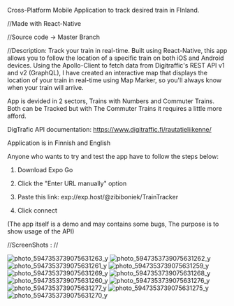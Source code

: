 Cross-Platform Mobile Application to track desired train in FInland.

//Made with React-Native

//Source code -> Master Branch

//Description: Track your train in real-time. Built using React-Native, this app allows you to follow the location of a specific train on both iOS and Android devices. Using the Apollo-Client to fetch data from Digitraffic's REST API v1 and v2 (GraphQL), I have created an interactive map that displays the location of your train in real-time using Map Marker, so you'll always know when your train will arrive.

App is devided in 2 sectors, Trains with Numbers and Commuter Trains. Both can be Tracked but with The Commuter Trains it requires a little more afford.

DigTrafic API documentation: https://www.digitraffic.fi/rautatieliikenne/

Application is in Finnish and English

Anyone who wants to try and test the app have to follow the steps below:

1. Download Expo Go

2. Click the "Enter URL manually" option

3. Paste this link: exp://exp.host/@zibiboniek/TrainTracker

4. Click connect

(The app itself is a demo and may contains some bugs, The purpose is to show usage of the API)

//ScreenShots : // 



![photo_5947353739075631263_y](https://user-images.githubusercontent.com/94826253/214521652-36a44557-04bd-4c6d-9f15-8b9f999e8aa4.jpg) ![photo_5947353739075631262_y](https://user-images.githubusercontent.com/94826253/214521679-9f745ab4-fa3e-4e3a-a016-3120c3974734.jpg) 
![photo_5947353739075631261_y](https://user-images.githubusercontent.com/94826253/214521789-033bc707-a724-4606-9099-ab9045e6418f.jpg) 
![photo_5947353739075631259_y](https://user-images.githubusercontent.com/94826253/214521816-063d92ca-83f5-4452-b269-d93bdbe2fa5e.jpg) 
![photo_5947353739075631269_y](https://user-images.githubusercontent.com/94826253/214521856-b1f25d3e-74be-4474-8fd1-8a57bade6c0a.jpg) 
![photo_5947353739075631268_y](https://user-images.githubusercontent.com/94826253/214521877-2d8fba3f-b5be-4e5e-b272-8c03cebc0031.jpg) 
![photo_5947353739075631260_y](https://user-images.githubusercontent.com/94826253/214521894-7f64d99d-8c5f-49be-931a-0c46ca9169ac.jpg) 
![photo_5947353739075631276_y](https://user-images.githubusercontent.com/94826253/214522365-e061878f-0f88-4eb6-939d-f1bdad5ecebe.jpg) 
![photo_5947353739075631277_y](https://user-images.githubusercontent.com/94826253/214522380-8fe7f7a4-9b1c-475e-981c-b9da68a6007d.jpg) 
![photo_5947353739075631275_y](https://user-images.githubusercontent.com/94826253/214522391-6711162c-995c-4e7f-9a5c-4a6d4b51cf45.jpg) 
![photo_5947353739075631270_y](https://user-images.githubusercontent.com/94826253/214522415-08a3ae96-6259-4b48-a900-376def045b78.jpg)
